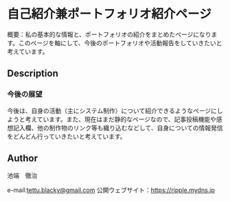 # 自己紹介兼ポートフォリオ紹介ページ

概要：私の基本的な情報と、ポートフォリオの紹介をまとめたページになります。このページを軸にして、今後のポートフォリオや活動報告をしていきたいと考えています。

## Description

### 今後の展望
今後は、自身の活動（主にシステム制作）について紹介できるようなページにしようと考えています。また、現在はまだ静的なページなので、記事投稿機能や感想記入欄、他の制作物のリンク等も織り込むなどして、自身についての情報発信をどんどん行っていきたいと考えています。


## Author
池端　徹治

e-mail:tettu.blacky@gmail.com
公開ウェブサイト：https://ripple.mydns.jp
